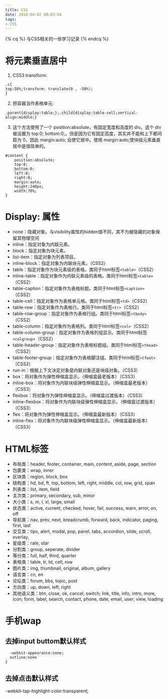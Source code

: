 ```yaml
---
title: CSS
date: 2016-04-02 00:03:54
tags: 
- CSS
---
```

{% cq %} 与CSS相关的一些学习记录 {% endcq %}
<!--more-->
# 将元素垂直居中
1. CSS3 transform:
```
.c{
top:50%;transform: translate(0 , -50%);
}
```
2. 把容器当作表格单元:
```
.parent{display:table;};.child{display:table-cell;vertical-align:middle;}
```
3. 这个方法使用了一个 position:absolute，有固定宽度和高度的 div。这个 div 被设置为 top:0; bottom:0;。但是因为它有固定高度，其实并不能和上下都间距为 0，因此 margin:auto; 会使它居中。使用 margin:auto;使块级元素垂直居中是很简单的。
```
#content {
    position:absolute;
    top:0;
    bottom:0;
    left:0;
    right:0;
    margin:auto;
    height:240px;
    width:70%;
}
```
# Display: 属性
+ none：隐藏对象。与visibility属性的hidden值不同，其不为被隐藏的对象保留其物理空间
+ inline：指定对象为内联元素。
+ block：指定对象为块元素。
+ list-item：指定对象为列表项目。
+ inline-block：指定对象为内联块元素。（CSS2）
+ table：指定对象作为块元素级的表格。类同于html标签`<table>`（CSS2）
+ inline-table：指定对象作为内联元素级的表格。类同于html标签`<table>`（CSS2）
+ table-caption：指定对象作为表格标题。类同于html标签`<caption>`（CSS2）
+ table-cell：指定对象作为表格单元格。类同于html标签`<td>`（CSS2）
+ table-row：指定对象作为表格行。类同于html标签`<tr>`（CSS2）
+ table-row-group：指定对象作为表格行组。类同于html标签`<tbody>`（CSS2）
+ table-column：指定对象作为表格列。类同于html标签`<col>`（CSS2）
+ table-column-group：指定对象作为表格列组显示。类同于html标签`<colgroup>`（CSS2）
+ table-header-group：指定对象作为表格标题组。类同于html标签`<thead>`（CSS2）
+ table-footer-group：指定对象作为表格脚注组。类同于html标签`<tfoot>`（CSS2）
+ run-in：根据上下文决定对象是内联对象还是块级对象。（CSS3）
+ box：将对象作为弹性伸缩盒显示。（伸缩盒最老版本）（CSS3）
+ inline-box：将对象作为内联块级弹性伸缩盒显示。（伸缩盒最老版本）（CSS3）
+ flexbox：将对象作为弹性伸缩盒显示。（伸缩盒过渡版本）（CSS3）
+ inline-flexbox：将对象作为内联块级弹性伸缩盒显示。（伸缩盒过渡版本）（CSS3）
+ flex：将对象作为弹性伸缩盒显示。（伸缩盒最新版本）（CSS3）
+ inline-flex：将对象作为内联块级弹性伸缩盒显示。（伸缩盒最新版本）（CSS3）
# HTML标签
+ 布局类：header, footer, container, main, content, aside, page, section
+ 包裹类：wrap, inner
+ 区块类：region, block, box
+ 结构类：hd, bd, ft, top, bottom, left, right, middle, col, row, grid, span
+ 列表类：list, item, field
+ 主次类：primary, secondary, sub, minor
+ 大小类：s, m, l, xl, large, small
+ 状态类：active, current, checked, hover, fail, success, warn, error, on, off
+ 导航类：nav, prev, next, breadcrumb, forward, back, indicator, paging, first, last
+ 交互类：tips, alert, modal, pop, panel, tabs, accordion, slide, scroll, overlay,
+ 星级类：rate, star
+ 分割类：group, seperate, divider
+ 等分类：full, half, third, quarter
+ 表格类：table, tr, td, cell, row
+ 图片类：img, thumbnail, original, album, gallery
+ 语言类：cn, en
+ 论坛类：forum, bbs, topic, post
+ 方向类：up, down, left, right
+ 其他语义类：btn, close, ok, cancel, switch; link, title, info, intro, more, icon; form, label, search, contact, phone, date, email, user; view, loading
# 手机wap
## 去掉input buttom默认样式
```input[type=button]{
  -webkit-appearance:none;
  outline:none
}
```
## 去掉点击默认样式
-webkit-tap-highlight-color:transparent;